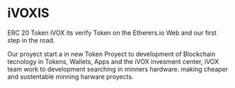 # iVOXIS
ERC 20 Token iVOX its verify Token on the Etherers.io Web and our first step in the road.

Our proyect start a in new Token Proyect to development of Blockchain tecnology in Tokens, Wallets, Apps and the iVOX invesment center, iVOX team work to development searching in minners hardware. making cheaper and sustentable minning harware proyects.


